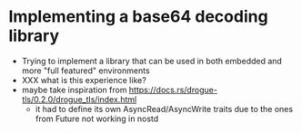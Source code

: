 # Implementing a base64 decoding library

* Trying to implement a library that can be used in both embedded and more "full featured" environments
* XXX what is this experience like?
* maybe take inspiration from https://docs.rs/drogue-tls/0.2.0/drogue_tls/index.html
    * it had to define its own AsyncRead/AsyncWrite traits due to the ones from Future not working in nostd
